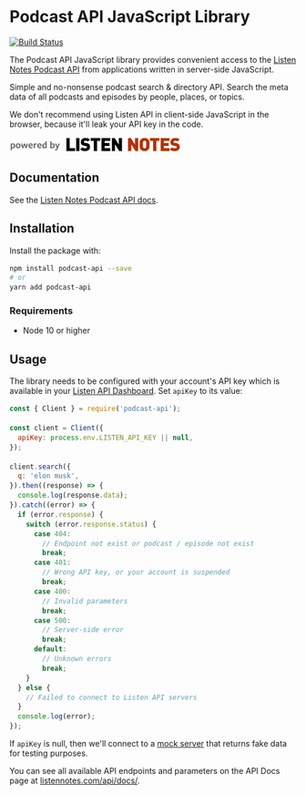 # Podcast API JavaScript Library

[![Build Status](https://travis-ci.com/ListenNotes/podcast-api-js.svg?branch=main)](https://travis-ci.com/ListenNotes/podcast-api-js)

The Podcast API JavaScript library provides convenient access to the [Listen Notes Podcast API](https://www.listennotes.com/api/) from
applications written in server-side JavaScript.

Simple and no-nonsense podcast search & directory API. Search the meta data of all podcasts and episodes by people, places, or topics.

We don't recommend using Listen API in client-side JavaScript in the browser, because it'll leak your API key in the code.

<a href="https://www.listennotes.com/api/"><img src="https://raw.githubusercontent.com/ListenNotes/ListenApiDemo/master/web/src/powered_by_listennotes.png" width="300" /></a>

## Documentation

See the [Listen Notes Podcast API docs](https://www.listennotes.com/api/docs/).


## Installation

Install the package with:
```sh
npm install podcast-api --save
# or
yarn add podcast-api
```


### Requirements

- Node 10 or higher

## Usage

The library needs to be configured with your account's API key which is
available in your [Listen API Dashboard](https://www.listennotes.com/api/dashboard/#apps). Set `apiKey` to its
value:


<!-- prettier-ignore -->
```js
const { Client } = require('podcast-api');

const client = Client({
  apiKey: process.env.LISTEN_API_KEY || null,
});

client.search({
  q: 'elon musk',
}).then((response) => {
  console.log(response.data);
}).catch((error) => {
  if (error.response) {
    switch (error.response.status) {
      case 404:
        // Endpoint not exist or podcast / episode not exist
        break;
      case 401:
        // Wrong API key, or your account is suspended
        break;
      case 400:
        // Invalid parameters
        break;
      case 500:
        // Server-side error
        break;
      default:
        // Unknown errors
        break;
    }
  } else {
    // Failed to connect to Listen API servers
  }
  console.log(error);
});
```

If `apiKey` is null, then we'll connect to a [mock server](https://www.listennotes.com/api/tutorials/#faq0) that returns fake data for testing purposes.

You can see all available API endpoints and parameters on the API Docs page at [listennotes.com/api/docs/](https://www.listennotes.com/api/docs/).
